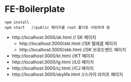 # FE-Boilerplate

```
npm install
npm start   //public 페이지를 root 폴더로 서빙하게 됨
```

- http://localhost:3000/sk.html   // SK 페이지
    - http://localhost:3000/skt.html    //SK 텔레콤 페이지
    - http://localhost:3000/skb.html    //SK 브로드밴드 페이지
- http://localhost:3000/kt.html     //KT 페이지
- http://localhost:3000/lg.html     //LG 페이지
- http://localhost:3000/cj.html     //CJ 페이지
- http://localhost:3000/skylife.html    //스카이 라이프 페이지

